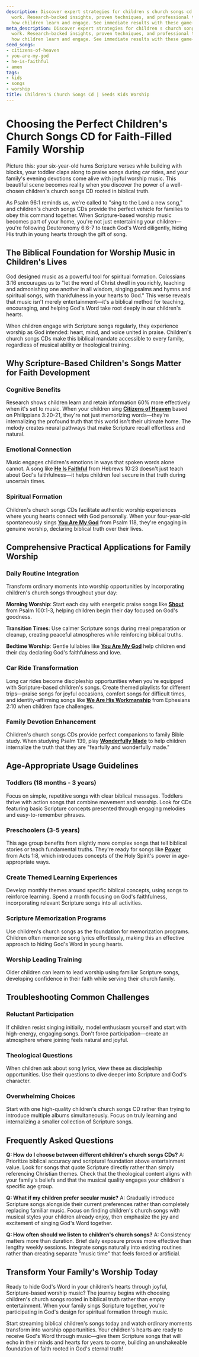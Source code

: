 ```yaml
---
description: Discover expert strategies for children s church songs cd that actually
  work. Research-backed insights, proven techniques, and professional tips that transform
  how children learn and engage. See immediate results with these game-changing methods!
meta_description: Discover expert strategies for children s church songs cd that actually
  work. Research-backed insights, proven techniques, and professional tips that transform
  how children learn and engage. See immediate results with these game-changing methods!
seed_songs:
- citizens-of-heaven
- you-are-my-god
- he-is-faithful
- amen
tags:
- kids
- songs
- worship
title: Children'S Church Songs Cd | Seeds Kids Worship
---
```

# Choosing the Perfect Children's Church Songs CD for Faith-Filled Family Worship

Picture this: your six-year-old hums Scripture verses while building with blocks, your toddler claps along to praise songs during car rides, and your family's evening devotions come alive with joyful worship music. This beautiful scene becomes reality when you discover the power of a well-chosen children's church songs CD rooted in biblical truth.

As Psalm 96:1 reminds us, we're called to "sing to the Lord a new song," and children's church songs CDs provide the perfect vehicle for families to obey this command together. When Scripture-based worship music becomes part of your home, you're not just entertaining your children—you're following Deuteronomy 6:6-7 to teach God's Word diligently, hiding His truth in young hearts through the gift of song.

## The Biblical Foundation for Worship Music in Children's Lives

God designed music as a powerful tool for spiritual formation. Colossians 3:16 encourages us to "let the word of Christ dwell in you richly, teaching and admonishing one another in all wisdom, singing psalms and hymns and spiritual songs, with thankfulness in your hearts to God." This verse reveals that music isn't merely entertainment—it's a biblical method for teaching, encouraging, and helping God's Word take root deeply in our children's hearts.

When children engage with Scripture songs regularly, they experience worship as God intended: heart, mind, and voice united in praise. Children's church songs CDs make this biblical mandate accessible to every family, regardless of musical ability or theological training.

## Why Scripture-Based Children's Songs Matter for Faith Development

### Cognitive Benefits
Research shows children learn and retain information 60% more effectively when it's set to music. When your children sing [**Citizens of Heaven**](https://seedskidsworship.com/product/power/) based on Philippians 3:20-21, they're not just memorizing words—they're internalizing the profound truth that this world isn't their ultimate home. The melody creates neural pathways that make Scripture recall effortless and natural.

### Emotional Connection
Music engages children's emotions in ways that spoken words alone cannot. A song like [**He Is Faithful**](https://seedskidsworship.com/product/he-is-faithful-hebrews-1023/) from Hebrews 10:23 doesn't just teach about God's faithfulness—it helps children feel secure in that truth during uncertain times.

### Spiritual Formation
Children's church songs CDs facilitate authentic worship experiences where young hearts connect with God personally. When your four-year-old spontaneously sings [**You Are My God**](https://seedskidsworship.com/product/you-are-my-god-psalm-1181-28-29/) from Psalm 118, they're engaging in genuine worship, declaring biblical truth over their lives.

## Comprehensive Practical Applications for Family Worship

### Daily Routine Integration
Transform ordinary moments into worship opportunities by incorporating children's church songs throughout your day:

**Morning Worship**: Start each day with energetic praise songs like [**Shout**](https://seedskidsworship.com/product/shout-psalm-1001-3/) from Psalm 100:1-3, helping children begin their day focused on God's goodness.

**Transition Times**: Use calmer Scripture songs during meal preparation or cleanup, creating peaceful atmospheres while reinforcing biblical truths.

**Bedtime Worship**: Gentle lullabies like [**You Are My God**](https://seedskidsworship.com/product/you-are-my-god-psalm-1181-28-29/) help children end their day declaring God's faithfulness and love.

### Car Ride Transformation
Long car rides become discipleship opportunities when you're equipped with Scripture-based children's songs. Create themed playlists for different trips—praise songs for joyful occasions, comfort songs for difficult times, and identity-affirming songs like [**We Are His Workmanship**](https://seedskidsworship.com/product/we-are-his-workmanship-ephesians-210-2/) from Ephesians 2:10 when children face challenges.

### Family Devotion Enhancement
Children's church songs CDs provide perfect companions to family Bible study. When studying Psalm 139, play [**Wonderfully Made**](https://seedskidsworship.com/product/wonderfully-made-psalm-13914-2/) to help children internalize the truth that they are "fearfully and wonderfully made."

## Age-Appropriate Usage Guidelines

### Toddlers (18 months - 3 years)
Focus on simple, repetitive songs with clear biblical messages. Toddlers thrive with action songs that combine movement and worship. Look for CDs featuring basic Scripture concepts presented through engaging melodies and easy-to-remember phrases.

### Preschoolers (3-5 years)
This age group benefits from slightly more complex songs that tell biblical stories or teach fundamental truths. They're ready for songs like [**Power**](https://seedskidsworship.com/product/power-acts-18/) from Acts 1:8, which introduces concepts of the Holy Spirit's power in age-appropriate ways.

### Create Themed Learning Experiences
Develop monthly themes around specific biblical concepts, using songs to reinforce learning. Spend a month focusing on God's faithfulness, incorporating relevant Scripture songs into all activities.

### Scripture Memorization Programs
Use children's church songs as the foundation for memorization programs. Children often memorize song lyrics effortlessly, making this an effective approach to hiding God's Word in young hearts.

### Worship Leading Training
Older children can learn to lead worship using familiar Scripture songs, developing confidence in their faith while serving their church family.

## Troubleshooting Common Challenges

### Reluctant Participation
If children resist singing initially, model enthusiasm yourself and start with high-energy, engaging songs. Don't force participation—create an atmosphere where joining feels natural and joyful.

### Theological Questions
When children ask about song lyrics, view these as discipleship opportunities. Use their questions to dive deeper into Scripture and God's character.

### Overwhelming Choices
Start with one high-quality children's church songs CD rather than trying to introduce multiple albums simultaneously. Focus on truly learning and internalizing a smaller collection of Scripture songs.

## Frequently Asked Questions

**Q: How do I choose between different children's church songs CDs?**
A: Prioritize biblical accuracy and scriptural foundation above entertainment value. Look for songs that quote Scripture directly rather than simply referencing Christian themes. Check that the theological content aligns with your family's beliefs and that the musical quality engages your children's specific age group.

**Q: What if my children prefer secular music?**
A: Gradually introduce Scripture songs alongside their current preferences rather than completely replacing familiar music. Focus on finding children's church songs with musical styles your children already enjoy, then emphasize the joy and excitement of singing God's Word together.

**Q: How often should we listen to children's church songs?**
A: Consistency matters more than duration. Brief daily exposure proves more effective than lengthy weekly sessions. Integrate songs naturally into existing routines rather than creating separate "music time" that feels forced or artificial.

## Transform Your Family's Worship Today

Ready to hide God's Word in your children's hearts through joyful, Scripture-based worship music? The journey begins with choosing children's church songs rooted in biblical truth rather than empty entertainment. When your family sings Scripture together, you're participating in God's design for spiritual formation through music.

Start streaming biblical children's songs today and watch ordinary moments transform into worship opportunities. Your children's hearts are ready to receive God's Word through music—give them Scripture songs that will echo in their minds and hearts for years to come, building an unshakeable foundation of faith rooted in God's eternal truth!

<script type="application/ld+json">
{
  "@context": "https://schema.org",
  "@type": "Article",
  "headline": "Children S Church Songs Cd",
  "author": {
    "@type": "Organization",
    "name": "Seeds Kids Worship"
  },
  "publisher": {
    "@type": "Organization",
    "name": "Seeds Kids Worship",
    "logo": {
      "@type": "ImageObject",
      "url": "https://seedskidsworship.com/logo.png"
    }
  },
  "datePublished": "2025-09-03T19:27:28.949698",
  "dateModified": "2025-09-03T19:27:28.949721",
  "description": "Discover expert strategies for children s church songs cd that actually work. Research-backed insights, proven techniques, and professional tips that transform ",
  "mainEntityOfPage": {
    "@type": "WebPage",
    "@id": "https://seedskidsworship.com/activities/children-s-church-songs-cd/"
  }
}
</script>

<script type="application/ld+json">
{
  "@context": "https://schema.org",
  "@type": "Product",
  "name": "Citizens Of Heaven",
  "description": "A scripture song teaching kids about their heavenly citizenship based on Philippians 3:20-21. Reminds children that this world isn't their home and encourages an eternal perspective while worshiping God through memorizing His Word.",
  "url": "https://seedskidsworship.com/product/power/",
  "brand": {
    "@type": "Brand",
    "name": "Seeds Kids Worship"
  },
  "category": "Children's Christian Music",
  "album": "Power"
}
</script>

<script type="application/ld+json">
{
  "@context": "https://schema.org",
  "@type": "Product",
  "name": "You Are My God",
  "description": "Gentle lullaby declaring God as my God with thanksgiving from Psalm 118:1 and 28-29",
  "url": "https://seedskidsworship.com/product/you-are-my-god-psalm-1181-28-29/",
  "brand": {
    "@type": "Brand",
    "name": "Seeds Kids Worship"
  },
  "category": "Children's Christian Music",
  "album": "When You Lie
